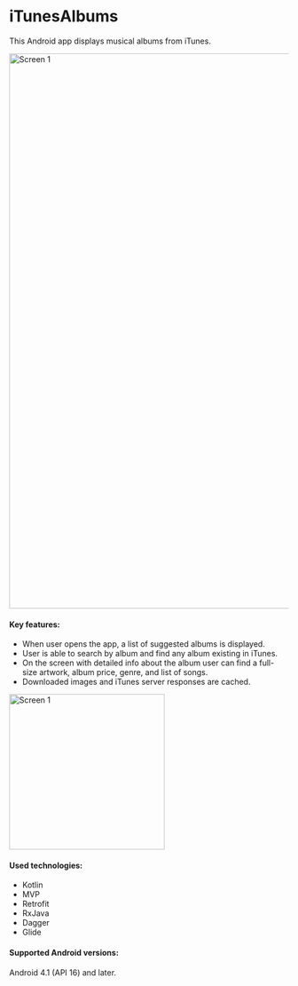 # iTunesAlbums
This Android app displays musical albums from iTunes.

<img src="https://user-images.githubusercontent.com/12444628/74474995-a0ae9880-4eb7-11ea-8929-1bfaf8d76199.png" alt="Screen 1" width="1000"/>

#### Key features:
- When user opens the app, a list of suggested albums is displayed.
- User is able to search by album and find any album existing in iTunes.
- On the screen with detailed info about the album user can find a full-size artwork, album price, genre, and list of songs.
- Downloaded images and iTunes server responses are cached.

<img src="https://user-images.githubusercontent.com/12444628/74476878-562f1b00-4ebb-11ea-8960-e3f3962decbe.gif" alt="Screen 1" width="280"/>

#### Used technologies:
- Kotlin
- MVP
- Retrofit
- RxJava
- Dagger
- Glide

#### Supported Android versions:
Android 4.1 (API 16) and later.
